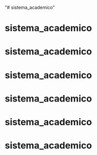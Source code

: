"# sistema_academico"  
# sistema_academico
# sistema_academico
# sistema_academico
# sistema_academico
# sistema_academico
# sistema_academico
